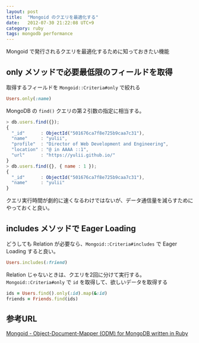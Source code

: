 ```yaml
---
layout: post
title:  "Mongoid のクエリを最適化する"
date:   2012-07-30 21:22:08 UTC+9
category: ruby
tags: mongodb performance
---
```


Mongoid で発行されるクエリを最適化するために知っておきたい機能

## only メソッドで必要最低限のフィールドを取得

取得するフィールドを `Mongoid::Criteria#only` で絞れる

```ruby
Users.only(:name)
```

MongoDB の `find()` クエリの第２引数の指定に相当する。

```javascript
> db.users.find({});
{
  "_id"      : ObjectId("501676ca7f8e725b9caa7c31"),
  "name"     : "yulii",
  "profile"  : "Director of Web Development and Engineering",
  "location" : "@ in AAAA ::1",
  "url"      : "https://yulii.github.io/"
}
> db.users.find({}, { name : 1 });
{
  "_id"      : ObjectId("501676ca7f8e725b9caa7c31"),
  "name"     : "yulii"
}
```

クエリ実行時間が劇的に速くなるわけではないが、データ通信量を減らすためにやっておくと良い。

## includes メソッドで Eager Loading

どうしても Relation が必要なら、`Mongoid::Criteria#includes` で Eager Loading すると良い。

```ruby
Users.includes(:friend)
```

Relation じゃないときは、クエリを2回に分けて実行する。`Mongoid::Criteria#only` で `id` を取得して、欲しいデータを取得する

```ruby
ids = Users.find().only(:id).map(&:id)
friends = Friends.find(ids)
```

## 参考URL

[Mongoid - Object-Document-Mapper (ODM) for MongoDB written in Ruby](https://docs.mongodb.org/ecosystem/tutorial/ruby-mongoid-tutorial/#ruby-mongoid-tutorial)
